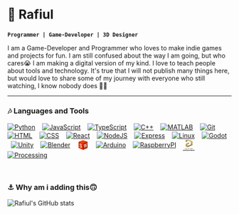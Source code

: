 # 🎃 Rafiul

**`Programmer | Game-Developer | 3D Designer`**

I am a Game-Developer and Programmer who loves to make indie games and projects for fun. I am still confused about the way I am going, but who cares😭 I am making a digital version of my kind. I love to teach people about tools and technology. It's true that I will not publish many things here, but would love to share some of my journey with everyone who still watching, I know nobody does 🏴‍☠️

---

### 🎶‍ Languages and Tools

<a href="https://www.python.org/"><img align="center" alt="Python" width="26px" height="26px" src="https://cdn.jsdelivr.net/gh/devicons/devicon/icons/python/python-plain.svg" /></a>&nbsp; &nbsp;
<a href="https://www.javascript.com/"><img align="center" alt="JavaScript" width="26px" height="26px" src="https://cdn.jsdelivr.net/gh/devicons/devicon/icons/javascript/javascript-plain.svg" /></a>&nbsp; &nbsp;
<a href="https://www.typescriptlang.org/"><img align="center" alt="TypeScript" width="26px" height="26px" src="https://cdn.jsdelivr.net/gh/devicons/devicon/icons/typescript/typescript-plain.svg" /></a>&nbsp; &nbsp;
<a href="https://isocpp.org//"><img align="center" alt="C++" width="26px" height="26px" src="https://cdn.jsdelivr.net/gh/devicons/devicon/icons/cplusplus/cplusplus-line.svg" /></a>&nbsp; &nbsp;
<a href="https://www.mathworks.com/products/matlab.html"><img align="center" alt="MATLAB" width="26px" height="26px" src="https://cdn.jsdelivr.net/gh/devicons/devicon/icons/matlab/matlab-original.svg" /></a>&nbsp; &nbsp;
<a href="https://git-scm.com/"><img align="center" alt="Git" width="26px" height="26px" src="https://cdn.jsdelivr.net/gh/devicons/devicon/icons/git/git-original.svg" /></a>&nbsp; &nbsp;
<a href="https://en.wikipedia.org/wiki/HTML/"><img align="center" alt="HTML" width="26px" height="26px" src="https://cdn.jsdelivr.net/gh/devicons/devicon/icons/html5/html5-plain.svg" /></a>&nbsp; &nbsp;
<a href="https://en.wikipedia.org/wiki/CSS/"><img align="center" alt="CSS" width="26px" height="26px" src="https://cdn.jsdelivr.net/gh/devicons/devicon/icons/css3/css3-plain.svg" /></a>&nbsp; &nbsp;
<a href="https://react.dev/"><img align="center" alt="React" width="26px" height="26px" src="https://cdn.jsdelivr.net/gh/devicons/devicon/icons/react/react-original.svg" /></a>&nbsp; &nbsp;
<a href="https://nodejs.org/"><img align="center" alt="NodeJS" width="26px" height="26px" src="https://cdn.jsdelivr.net/gh/devicons/devicon/icons/nodejs/nodejs-original.svg" /></a>&nbsp; &nbsp;
<a href="https://expressjs.com/"><img align="center" alt="Express" width="26px" height="26px" src="https://cdn.jsdelivr.net/gh/devicons/devicon/icons/express/express-original.svg" /></a>&nbsp; &nbsp;
<a href="https://www.debian.org/"><img align="center" alt="Linux" width="26px" height="26px" src="https://cdn.jsdelivr.net/gh/devicons/devicon/icons/linux/linux-original.svg" /></a>&nbsp; &nbsp;
<a href="https://godotengine.org/"><img align="center" alt="Godot" width="26px" height="26px" src="https://cdn.jsdelivr.net/gh/devicons/devicon/icons/godot/godot-original.svg" /></a>&nbsp; &nbsp;
<a href="https://unity.com/"><img align="center" alt="Unity" width="26px" height="26px" src="https://cdn.jsdelivr.net/gh/devicons/devicon/icons/unity/unity-original.svg" /></a>&nbsp; &nbsp;
<a href="https://www.blender.org/"><img align="center" alt="Blender" width="26px" height="26px" src="https://cdn.jsdelivr.net/gh/devicons/devicon/icons/blender/blender-original.svg" /></a>&nbsp; &nbsp;
<a href="https://www.solidworks.com//"><img align="center" alt="SolidWorks" width="26px" height="26px" src="./assets/images/solidworks.svg" /></a>&nbsp; &nbsp;
<a href="https://www.arduino.cc/"><img align="center" alt="Arduino" width="26px" height="26px" src="https://cdn.jsdelivr.net/gh/devicons/devicon/icons/arduino/arduino-original.svg" /></a>&nbsp; &nbsp;
<a href="https://www.raspberrypi.com/"><img align="center" alt="RaspberryPI" width="26px" height="26px" src="https://cdn.jsdelivr.net/gh/devicons/devicon/icons/raspberrypi/raspberrypi-original.svg" /></a>&nbsp; &nbsp;
<a href="https://www.altium.com/altium-designer/"><img align="center" alt="Altium" width="26px" height="26px" src="./assets/images/altium-designer.svg" /></a>&nbsp; &nbsp;
<a href="https://processing.org/"><img align="center" alt="Processing" width="26px" height="26px" src="https://cdn.jsdelivr.net/gh/devicons/devicon/icons/processing/processing-original.svg" /></a>&nbsp; &nbsp;

<br>

### ⚓ Why am i adding this🙃

![Rafiul's GitHub stats](https://github-readme-stats.vercel.app/api?username=q4rafiul&show_icons=true&theme=radical)

<!-- ![GitHub Streak](https://streak-stats.demolab.com?user=q4rafiul&theme=gruvbox&border_radius=4.5) -->